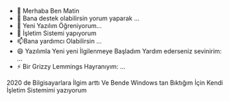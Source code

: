 - 👋 Merhaba Ben Matin
- 👀 Bana destek olabilirsin yorum yaparak ...
- 🌱 Yeni Yazılım Öğreniyorum...
- 🧱 İşletim Sistemi yapıyorum
- 📫Bana yardımcı Olabilirsin ...
- 😄 Yazılımla Yeni yeni İlgilenmeye Başladım Yardım ederseniz sevinirim: ...
- ⚡ Bir  Grizzy Lemmings Hayranıyım: ...



2020 de Bilgisayarlara İlgim arttı Ve Bende Windows tan Bıktığım İçin Kendi İşletim Sistemimi yazıyorum
